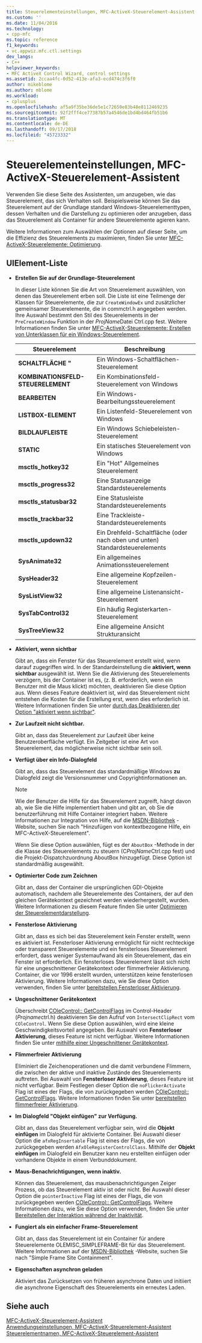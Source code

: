 ```yaml
---
title: Steuerelementeinstellungen, MFC-ActiveX-Steuerelement-Assistent | Microsoft-Dokumentation
ms.custom: ''
ms.date: 11/04/2016
ms.technology:
- cpp-mfc
ms.topic: reference
f1_keywords:
- vc.appwiz.mfc.ctl.settings
dev_langs:
- C++
helpviewer_keywords:
- MFC ActiveX Control Wizard, control settings
ms.assetid: 2ccaa4fc-0d52-413e-afa3-ecd474c3f6f0
author: mikeblome
ms.author: mblome
ms.workload:
- cplusplus
ms.openlocfilehash: af5a9f35be36de5e1c72650e83b48e8112469235
ms.sourcegitcommit: 92f2fff4ce77387b57a4546de1bd4bd464fb51b6
ms.translationtype: MT
ms.contentlocale: de-DE
ms.lasthandoff: 09/17/2018
ms.locfileid: "45723332"
---
```

# <a name="control-settings-mfc-activex-control-wizard"></a>Steuerelementeinstellungen, MFC-ActiveX-Steuerelement-Assistent
Verwenden Sie diese Seite des Assistenten, um anzugeben, wie das Steuerelement, das sich Verhalten soll. Beispielsweise können Sie das Steuerelement auf der Grundlage standard Windows-Steuerelementtypen, dessen Verhalten und die Darstellung zu optimieren oder anzugeben, dass das Steuerelement als Container für andere Steuerelemente agieren kann.  
  
 Weitere Informationen zum Auswählen der Optionen auf dieser Seite, um die Effizienz des Steuerelements zu maximieren, finden Sie unter [MFC-ActiveX-Steuerelemente: Optimierung](../../mfc/mfc-activex-controls-optimization.md).  
  
## <a name="uielement-list"></a>UIElement-Liste  
- **Erstellen Sie auf der Grundlage-Steuerelement**

   In dieser Liste können Sie die Art von Steuerelement auswählen, von denen das Steuerelement erben soll. Die Liste ist eine Teilmenge der Klassen für Steuerelemente, die zur `CreateWindowEx` und zusätzlicher gemeinsamer Steuerelemente, die in commctrl.h angegeben werden. Ihre Auswahl bestimmt den Stil des Steuerelements in der `PreCreateWindow` Funktion in der *ProjName*Datei Ctrl.cpp fest. Weitere Informationen finden Sie unter [MFC-ActiveX-Steuerelemente: Erstellen von Unterklassen für ein Windows-Steuerelement](../../mfc/mfc-activex-controls-subclassing-a-windows-control.md).  
  
   |Steuerelement|Beschreibung|  
   |-------------|-----------------|  
   |**SCHALTFLÄCHE "**|Ein Windows-Schaltflächen-Steuerelement|  
   |**KOMBINATIONSFELD-STEUERELEMENT**|Ein Kombinationsfeld-Steuerelement von Windows|  
   |**BEARBEITEN**|Ein Windows-Bearbeitungssteuerelement|  
   |**LISTBOX-ELEMENT**|Ein Listenfeld-Steuerelement von Windows|  
   |**BILDLAUFLEISTE**|Ein Windows Schiebeleisten-Steuerelement|  
   |**STATIC**|Ein statisches Steuerelement von Windows|  
   |**msctls_hotkey32**|Ein "Hot" Allgemeines Steuerelement|  
   |**msctls_progress32**|Eine Statusanzeige Standardsteuerelements|  
   |**msctls_statusbar32**|Eine Statusleiste Standardsteuerelements|  
   |**msctls_trackbar32**|Eine Trackleiste-Standardsteuerelements|  
   |**msctls_updown32**|Ein Drehfeld-Schaltfläche (oder nach oben und unten) Standardsteuerelements|  
   |**SysAnimate32**|Ein allgemeines Animationssteuerelement|  
   |**SysHeader32**|Eine allgemeine Kopfzeilen-Steuerelement|  
   |**SysListView32**|Eine allgemeine Listenansicht-Steuerelement|  
   |**SysTabControl32**|Ein häufig Registerkarten-Steuerelement|  
   |**SysTreeView32**|Eine allgemeine Ansicht Strukturansicht|  
  
- **Aktiviert, wenn sichtbar**

   Gibt an, dass ein Fenster für das Steuerelement erstellt wird, wenn darauf zugegriffen wird. In der Standardeinstellung die **aktiviert, wenn sichtbar** ausgewählt ist. Wenn Sie die Aktivierung des Steuerelements verzögern, bis der Container ist es, (z. B. erforderlich, wenn ein Benutzer mit die Maus klickt) möchten, deaktivieren Sie diese Option aus. Wenn dieses Feature deaktiviert ist, wird das Steuerelement nicht entstehen die Kosten für die Erstellung erst, wenn dies erforderlich ist. Weitere Informationen finden Sie unter [durch das Deaktivieren der Option "aktiviert wenn sichtbar"](../../mfc/turning-off-the-activate-when-visible-option.md).  
  
- **Zur Laufzeit nicht sichtbar.**

   Gibt an, dass das Steuerelement zur Laufzeit über keine Benutzeroberfläche verfügt. Ein Zeitgeber ist eine Art von Steuerelement, das möglicherweise nicht sichtbar sein soll.  
  
- **Verfügt über ein Info-Dialogfeld**

   Gibt an, dass das Steuerelement das standardmäßige Windows **zu** Dialogfeld zeigt die Versionsnummer und Copyrightinformationen an.  
  
   > [!NOTE]
   > Wie der Benutzer die Hilfe für das Steuerelement zugreift, hängt davon ab, wie Sie die Hilfe implementiert haben und gibt an, ob Sie die benutzerführung mit Hilfe Container integriert haben. Weitere Informationen zur Integration von Hilfe, auf die [MSDN-Bibliothek](http://go.microsoft.com/fwlink/p/?linkid=150542) -Website, suchen Sie nach "Hinzufügen von kontextbezogene Hilfe, ein MFC-ActiveX-Steuerelement".  
  
   Wenn Sie diese Option auswählen, fügt es der `AboutBox` -Methode in der die Klasse des Steuerelements zu steuern (C*ProjName*Ctrl.cpp fest) und die Projekt-Dispatchzuordnung AboutBox hinzugefügt. Diese Option ist standardmäßig ausgewählt.  
  
- **Optimierter Code zum Zeichnen**

   Gibt an, dass der Container die ursprünglichen GDI-Objekte automatisch, nachdem alle Steuerelemente des Containers, der auf den gleichen Gerätekontext gezeichnet werden wiederhergestellt, wurden. Weitere Informationen zu diesem Feature finden Sie unter [Optimieren der Steuerelementdarstellung](../../mfc/optimizing-control-drawing.md).  
  
- **Fensterlose Aktivierung**

   Gibt an, dass es sich bei das Steuerelement kein Fenster erstellt, wenn es aktiviert ist. Fensterloser Aktivierung ermöglicht für nicht rechteckige oder transparent Steuerelemente und ein fensterloses Steuerelement erfordert, dass weniger Systemaufwand als ein Steuerelement, das ein Fenster ist erforderlich. Ein fensterloses Steuerelement lässt sich nicht für eine ungeschnittener Gerätekontext oder flimmerfreier Aktivierung. Container, die vor 1996 erstellt wurden, unterstützen keine fensterlosen Aktivierung. Weitere Informationen dazu, wie Sie diese Option verwenden, finden Sie unter [bereitstellen Fensterloser Aktivierung](../../mfc/providing-windowless-activation.md).  
  
- **Ungeschnittener Gerätekontext**

   Überschreibt [COleControl:: GetControlFlags](../../mfc/reference/colecontrol-class.md#getcontrolflags) im Control-Header (*Projname*ctrl.h) deaktivieren Sie den Aufruf von `IntersectClipRect` vom `COleControl`. Wenn Sie diese Option auswählen, wird eine kleine Geschwindigkeitsvorteil angegeben. Bei Auswahl von **Fensterloser Aktivierung**, dieses Feature ist nicht verfügbar. Weitere Informationen finden Sie unter [mithilfe einer Ungeschnittener Gerätekontext](../../mfc/using-an-unclipped-device-context.md).  
  
- **Flimmerfreier Aktivierung**

   Eliminiert die Zeichenoperationen und die damit verbundene Flimmern, die zwischen der aktive und inaktive Zustände des Steuerelements auftreten. Bei Auswahl von **Fensterloser Aktivierung**, dieses Feature ist nicht verfügbar. Beim Festlegen dieser Option die `noFlickerActivate` Flag ist eines der Flags, die von zurückgegeben werden [COleControl:: GetControlFlags](../../mfc/reference/colecontrol-class.md#getcontrolflags). Weitere Informationen finden Sie unter [bereitstellen flimmerfreier Aktivierung](../../mfc/providing-flicker-free-activation.md).  
  
- **Im Dialogfeld "Objekt einfügen" zur Verfügung.**

   Gibt an, dass das Steuerelement verfügbar sein, wird die **Objekt einfügen** im Dialogfeld für aktivierte Container. Bei Auswahl dieser Option die `afxRegInsertable` Flag ist eines der Flags, die von zurückgegeben werden `AfxOleRegisterControlClass`. Mithilfe der **Objekt einfügen** im Dialogfeld ein Benutzer kann neu erstellten einfügen oder vorhandene Objekte in einem Verbunddokument.  
  
- **Maus-Benachrichtigungen, wenn inaktiv.**

   Können das Steuerelement, das mausbenachrichtigungen Zeiger Prozess, ob das Steuerelement aktiv ist oder nicht. Bei Auswahl dieser Option die `pointerInactive` Flag ist eines der Flags, die von zurückgegeben werden [COleControl:: GetControlFlags](../../mfc/reference/colecontrol-class.md#getcontrolflags). Weitere Informationen dazu, wie Sie diese Option verwenden, finden Sie unter [Bereitstellen der Interaktion während der Inaktivität](../../mfc/providing-mouse-interaction-while-inactive.md).  
  
- **Fungiert als ein einfacher Frame-Steuerelement**

   Gibt an, dass das Steuerelement ist ein Container für andere Steuerelemente OLEMISC_SIMPLEFRAME-Bit für das Steuerelement. Weitere Informationen auf der [MSDN-Bibliothek](http://go.microsoft.com/fwlink/p/?linkid=150542) -Website, suchen Sie nach "Simple Frame Site Containment".  
  
- **Eigenschaften asynchron geladen**

   Aktiviert das Zurücksetzen von früheren asynchrone Daten und initiiert die asynchrone Eigenschaft des Steuerelements ein erneutes Laden.  
  
## <a name="see-also"></a>Siehe auch  
 [MFC-ActiveX-Steuerelement-Assistent](../../mfc/reference/mfc-activex-control-wizard.md)   
 [Anwendungseinstellungen, MFC-ActiveX-Steuerelement-Assistent](../../mfc/reference/application-settings-mfc-activex-control-wizard.md)   
 [Steuerelementnamen, MFC-ActiveX-Steuerelement-Assistent](../../mfc/reference/control-names-mfc-activex-control-wizard.md)

